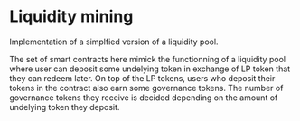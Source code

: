 # Liquidity mining

Implementation of a simplfied version of a liquidity pool.

The set of smart contracts here mimick the functionning of a liquidity pool where user can deposit some undelying token in exchange of LP token that they can redeem later. On top of the LP tokens, users who deposit their tokens in the contract also earn some governance tokens. The number of governance tokens they receive is decided depending on the amount of undelying token they deposit.
